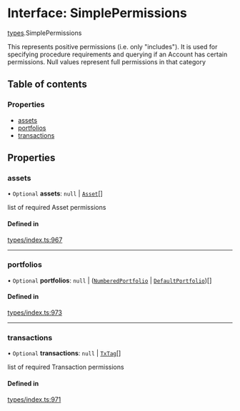 # Interface: SimplePermissions

[types](../wiki/types).SimplePermissions

This represents positive permissions (i.e. only "includes"). It is used
  for specifying procedure requirements and querying if an Account has certain
  permissions. Null values represent full permissions in that category

## Table of contents

### Properties

- [assets](../wiki/types.SimplePermissions#assets)
- [portfolios](../wiki/types.SimplePermissions#portfolios)
- [transactions](../wiki/types.SimplePermissions#transactions)

## Properties

### assets

• `Optional` **assets**: ``null`` \| [`Asset`](../wiki/api.entities.Asset.Asset)[]

list of required Asset permissions

#### Defined in

[types/index.ts:967](https://github.com/PolymathNetwork/polymesh-sdk/blob/c6fe1be3/src/types/index.ts#L967)

___

### portfolios

• `Optional` **portfolios**: ``null`` \| ([`NumberedPortfolio`](../wiki/api.entities.NumberedPortfolio.NumberedPortfolio) \| [`DefaultPortfolio`](../wiki/api.entities.DefaultPortfolio.DefaultPortfolio))[]

#### Defined in

[types/index.ts:973](https://github.com/PolymathNetwork/polymesh-sdk/blob/c6fe1be3/src/types/index.ts#L973)

___

### transactions

• `Optional` **transactions**: ``null`` \| [`TxTag`](../wiki/types#txtag)[]

list of required Transaction permissions

#### Defined in

[types/index.ts:971](https://github.com/PolymathNetwork/polymesh-sdk/blob/c6fe1be3/src/types/index.ts#L971)
